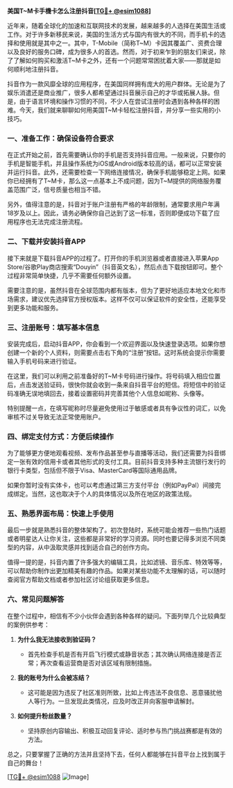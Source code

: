 **美国T~M卡手機卡怎么注册抖音[[TG💪+ @esim1088](https://t.me/s/esim1088)]**

近年来，随着全球化的加速和互联网技术的发展，越来越多的人选择在美国生活或工作。对于许多新移民来说，美国的生活方式与国内有很大的不同，而手机卡的选择和使用就是其中之一。其中，T-Mobile（简称T~M）卡因其覆盖广、资费合理以及良好的服务口碑，成为很多人的首选。然而，对于初来乍到的朋友们来说，除了了解如何购买和激活T~M卡之外，还有一个问题常常困扰着大家——那就是如何顺利地注册抖音。

抖音作为一款风靡全球的应用程序，在美国同样拥有庞大的用户群体。无论是为了娱乐消遣还是商业推广，很多人都希望通过抖音展示自己的才华或拓展人脉。但是，由于语言环境和操作习惯的不同，不少人在尝试注册时会遇到各种各样的困难。今天，我们就来聊聊如何用美国T~M卡轻松注册抖音，并分享一些实用的小技巧。

### 一、准备工作：确保设备符合要求

在正式开始之前，首先需要确认你的手机是否支持抖音应用。一般来说，只要你的手机是智能手机，并且操作系统为iOS或Android版本较高的话，都可以正常安装并运行抖音。此外，还需要检查一下网络连接情况，确保手机能够稳定上网。如果你已经拥有了T~M卡，那么这一点基本上不成问题，因为T~M提供的网络服务覆盖范围广泛，信号质量也相当不错。

另外，值得注意的是，抖音对于账户注册有严格的年龄限制，通常要求用户年满18岁及以上。因此，请务必确保你自己达到了这一标准，否则即便成功下载了应用程序也无法完成注册流程。

### 二、下载并安装抖音APP

接下来就是下载抖音APP的过程了。打开你的手机浏览器或者直接进入苹果App Store/谷歌Play商店搜索“Douyin”（抖音英文名），然后点击下载按钮即可。整个过程非常简单快捷，几乎不需要任何额外设置。

需要注意的是，虽然抖音在全球范围内都有版本，但为了更好地适应本地文化和市场需求，建议优先选择官方授权版本。这样不仅可以保证软件的安全性，还能享受到更多功能和服务。

### 三、注册账号：填写基本信息

安装完成后，启动抖音APP，你会看到一个欢迎界面以及快速登录选项。如果你想创建一个新的个人资料，则需要点击右下角的“注册”按钮。这时系统会提示你需要输入手机号码来进行验证。

在这里，我们可以利用之前准备好的T~M卡号码进行操作。将号码填入相应位置后，点击发送验证码，很快你就会收到一条来自抖音平台的短信。将短信中的验证码准确无误地填回去，接着设置密码并完善其他个人信息如昵称、头像等。

特别提醒一点，在填写昵称时尽量避免使用过于敏感或者具有争议性的词汇，以免审核不过关导致无法正常使用账户。

### 四、绑定支付方式：方便后续操作

为了能够更方便地观看视频、发布作品甚至参与直播等活动，我们还需要为抖音绑定一张有效的信用卡或者其他形式的支付工具。目前抖音支持多种主流银行发行的银行卡类型，包括但不限于Visa、MasterCard等国际通用品牌。

如果你暂时没有实体卡，也可以考虑通过第三方支付平台（例如PayPal）间接完成绑定。当然，这也取决于个人的具体情况以及所在地区的政策法规。

### 五、熟悉界面布局：快速上手使用

最后一步就是熟悉抖音的整体架构了。初次登陆时，系统可能会推荐一些热门话题或者明星达人让你关注，这些都是非常好的学习资源。同时也要记得多浏览不同类型的内容，从中汲取灵感并找到适合自己的创作方向。

值得一提的是，抖音内置了许多强大的编辑工具，比如滤镜、音乐库、特效等等，可以帮助你制作出更加精美有趣的作品。如果对某些功能不太理解的话，可以随时查阅官方帮助文档或者参加社区讨论组获取更多信息。

### 六、常见问题解答

在整个过程中，相信有不少小伙伴会遇到各种各样的疑问。下面列举几个比较典型的案例供参考：

1. **为什么我无法接收到验证码？**
   - 首先检查手机是否有开启飞行模式或静音状态；其次确认网络连接是否正常；再次查看运营商是否对该区域有限制措施。
   
2. **我的账号为什么会被冻结？**
   - 这可能是因为违反了社区准则所致，比如上传违法不良信息、恶意骚扰他人等行为。一旦发现此类情况，应及时改正并向客服申请解封。

3. **如何提升粉丝数量？**
   - 坚持原创内容输出、积极互动回复评论、适时参与热门挑战赛都是有效的方法。

总之，只要掌握了正确的方法并且坚持下去，任何人都能够在抖音平台上找到属于自己的舞台！

[[TG💪+ @esim1088](https://t.me/s/esim1088) ![Image](https://i.postimg.cc/4NQfJmqS/Snipaste-2025-05-13-00-14-12.png)]
